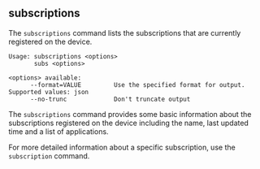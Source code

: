 ## subscriptions

The `subscriptions` command lists the subscriptions that are currently registered on the device.

```
Usage: subscriptions <options>
       subs <options>

<options> available:
      --format=VALUE         Use the specified format for output. Supported values: json
      --no-trunc             Don't truncate output
```

The `subscriptions` command provides some basic information about the subscriptions registered on the device including the name, last updated time and a list of applications.

For more detailed information about a specific subscription, use the `subscription` command.